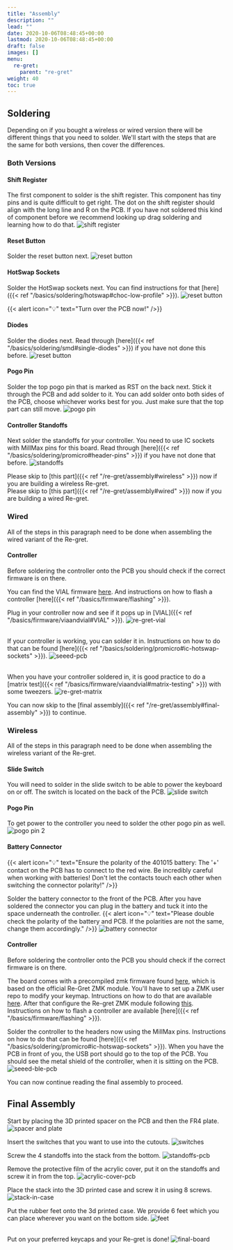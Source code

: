 ```yaml
---
title: "Assembly"
description: ""
lead: ""
date: 2020-10-06T08:48:45+00:00
lastmod: 2020-10-06T08:48:45+00:00
draft: false
images: []
menu:
  re-gret:
    parent: "re-gret"
weight: 40
toc: true
---
```


## Soldering

Depending on if you bought a wireless or wired version there will be different things that you need to solder. We'll start with the steps that are the same for both versions, then cover the differences.

### Both Versions

#### Shift Register

The first component to solder is the shift register. This component has tiny pins and is quite difficult to get right. The dot on the shift register should align with the long line and R on the PCB. If you have not soldered this kind of component before we recommend looking up drag soldering and learning how to do that.
![shift register](pcb-shift-register.png)

#### Reset Button

Solder the reset button next.
![reset button](pcb-reset.png)

#### HotSwap Sockets

Solder the HotSwap sockets next. You can find instructions for that [here]({{< ref "/basics/soldering/hotswap#choc-low-profile" >}}).
![reset button](pcb-hs-sockets.png)

{{< alert icon="💡" text="Turn over the PCB now!" />}}

#### Diodes

Solder the diodes next. Read through [here]({{< ref "/basics/soldering/smd#single-diodes" >}}) if you have not done this before.
![reset button](pcb-diodes.png)

#### Pogo Pin

Solder the top pogo pin that is marked as RST on the back next. Stick it through the PCB and add solder to it. You can add solder onto both sides of the PCB, choose whichever works best for you. Just make sure that the top part can still move.
![pogo pin](pcb-pogo.png)

#### Controller Standoffs

Next solder the standoffs for your controller. You need to use IC sockets with MillMax pins for this board. Read through [here]({{< ref "/basics/soldering/promicro#header-pins" >}}) if you have not done that before.
![standoffs](pcb-ic-sockets.png)

Please skip to [this part]({{< ref "/re-gret/assembly#wireless" >}}) now if you are building a wireless Re-gret.
<br>Please skip to [this part]({{< ref "/re-gret/assembly#wired" >}}) now if you are building a wired Re-gret.

### Wired

All of the steps in this paragraph need to be done when assembling the wired variant of the Re-gret.

#### Controller

Before soldering the controller onto the PCB you should check if the correct firmware is on there.

You can find the VIAL firmware <a href="https://files.keeb.supply/firmware/Re-gret/" >here<a>. And instructions on how to flash a controller [here]({{< ref "/basics/firmware/flashing" >}}).

Plug in your controller now and see if it pops up in [VIAL]({{< ref "/basics/firmware/viaandvial#VIAL" >}}).
![re-gret-vial](re-gret-vial.png)

<br>If your controller is working, you can solder it in. Instructions on how to do that can be found [here]({{< ref "/basics/soldering/promicro#ic-hotswap-sockets" >}}).
![seeed-pcb](pcb-rp2040.png)

<br>When you have your controller soldered in, it is good practice to do a [matrix test]({{< ref "/basics/firmware/viaandvial#matrix-testing" >}}) with some tweezers.
![re-gret-matrix](re-gret-matrix.png)

You can now skip to the [final assembly]({{< ref "/re-gret/assembly#final-assembly" >}}) to continue.

### Wireless

All of the steps in this paragraph need to be done when assembling the wireless variant of the Re-gret.

#### Slide Switch

You will need to solder in the slide switch to be able to power the keyboard on or off. The switch is located on the back of the PCB.
![slide switch](pcb-slide.png)

#### Pogo Pin

To get power to the controller you need to solder the other pogo pin as well.
![pogo pin 2](pcb-pogo2.png)

#### Battery Connector

{{< alert icon="💡" text="Ensure the polarity of the 401015 battery: The '+' contact on the PCB has to connect to the red wire. Be incredibly careful when working with batteries! Don't let the contacts touch each other when switching the connector polarity!" />}}

Solder the battery connector to the front of the PCB. After you have soldered the connector you can plug in the battery and tuck it into the space underneath the controller.
{{< alert icon="💡" text="Please double check the polarity of the battery and PCB. If the polarities are not the same, change them accordingly." />}}
![battery connector](pcb-battery.png)

#### Controller

Before soldering the controller onto the PCB you should check if the correct firmware is on there.

The board comes with a precompiled zmk firmware found <a href="https://files.keeb.supply/firmware/Re-gret/" >here<a>, which is based on the official Re-Gret ZMK module. You'll have to set up a ZMK user repo to modify your keymap. Intructions on how to do that are available <a href="https://zmk.dev/docs/user-setup" >here<a>. After that configure the Re-gret ZMK module following <a href="https://github.com/rschenk/zmk-keyboard-re-gret" >this<a>. Instructions on how to flash a controller are available [here]({{< ref "/basics/firmware/flashing" >}}).<br>

Solder the controller to the headers now using the MillMax pins. Instructions on how to do that can be found [here]({{< ref "/basics/soldering/promicro#ic-hotswap-sockets" >}}). When you have the PCB in front of you, the USB port should go to the top of the PCB. You should see the metal shield of the controller, when it is sitting on the PCB.
![seeed-ble-pcb](pcb-nrf.png)

You can now continue reading the final assembly to proceed.

## Final Assembly

Start by placing the 3D printed spacer on the PCB and then the FR4 plate.
![spacer and plate](pcb-stack.png)

Insert the switches that you want to use into the cutouts.
![switches](pcb-stack-switches.png)

Screw the 4 standoffs into the stack from the bottom.
![standoffs-pcb](pcb-stack-standoffs.png)

Remove the protective film of the acrylic cover, put it on the standoffs and screw it in from the top.
![acrylic-cover-pcb](pcb-stack-acryl.png)

Place the stack into the 3D printed case and screw it in using 8 screws.
![stack-in-case](pcb-stack-case.png)

Put the rubber feet onto the 3d printed case. We provide 6 feet which you can place wherever you want on the bottom side.
![feet](case-feet.png)

<br>Put on your preferred keycaps and your Re-gret is done!
![final-board](re-gret-done.png)
